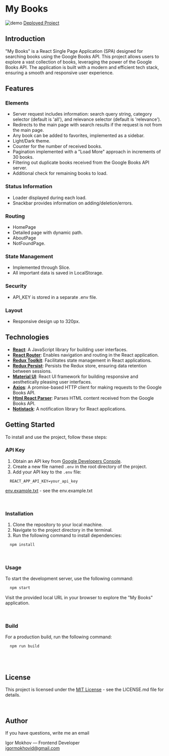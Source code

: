 # My Books


![demo](https://github.com/IgorMokhov/my-books/assets/115712538/72db7c85-725f-4e2d-b0d7-31fa9a78a3cd)
[Deployed Project](https://my-books-gamma.vercel.app/)

## Introduction
"My Books" is a React Single Page Application (SPA) designed for searching books using the Google Books API. This project allows users to explore a vast collection of books, leveraging the power of the Google Books API. The application is built with a modern and efficient tech stack, ensuring a smooth and responsive user experience.

## Features

### Elements

- Server request includes information: search query string, category selector (default is 'all'), and relevance selector (default is 'relevance').
- Redirects to the main page with search results if the request is not from the main page.
- Any book can be added to favorites, implemented as a sidebar.
- Light/Dark theme.
- Counter for the number of received books.
- Pagination implemented with a "Load More" approach in increments of 30 books.
- Filtering out duplicate books received from the Google Books API server.
- Additional check for remaining books to load.

### Status Information

- Loader displayed during each load.
- Snackbar provides information on adding/deletion/errors.

### Routing

- HomePage
- Detailed page with dynamic path.
- AboutPage
- NotFoundPage.

### State Management

- Implemented through Slice.
- All important data is saved in LocalStorage.

### Security

- API_KEY is stored in a separate .env file.

### Layout

- Responsive design up to 320px.

## Technologies
- [**React**](https://reactjs.org/): A JavaScript library for building user interfaces.
- [**React Router**](https://reactrouter.com/): Enables navigation and routing in the React application.
- [**Redux Toolkit**](https://redux-toolkit.js.org/): Facilitates state management in React applications.
- [**Redux Persist**](https://www.npmjs.com/package/redux-persist): Persists the Redux store, ensuring data retention between sessions.
- [**Material UI**](https://material-ui.com/): React UI framework for building responsive and aesthetically pleasing user interfaces.
- [**Axios**](https://axios-http.com/): A promise-based HTTP client for making requests to the Google Books API.
- [**Html React Parser**](https://www.npmjs.com/package/html-react-parser): Parses HTML content received from the Google Books API.
- [**Notistack**](https://www.npmjs.com/package/notistack): A notification library for React applications.

## Getting Started
To install and use the project, follow these steps:

### API Key
1. Obtain an API key from [Google Developers Console](https://console.developers.google.com/).
2. Create a new file named `.env` in the root directory of the project.
3. Add your API key to the `.env` file:
```env
  REACT_APP_API_KEY=your_api_key
```
[env.example.txt](env.example.txt) - see the env.example.txt

<br/>

### Installation
1. Clone the repository to your local machine.
2. Navigate to the project directory in the terminal.
3. Run the following command to install dependencies:
```sh
  npm install
```

<br/>

### Usage
To start the development server, use the following command:
```sh
  npm start
```
Visit the provided local URL in your browser to explore the "My Books" application.

<br/>

### Build
For a production build, run the following command:
```sh
  npm run build
```
<br/>


<br/>

## License

This project is licensed under the [MIT License](LICENSE.md) - see the LICENSE.md file for details.

<br/>

## Author
If you have questions, write me an email  
  
Igor Mokhov — Frontend Developer<br/>
igormokhovid@gmail.com



